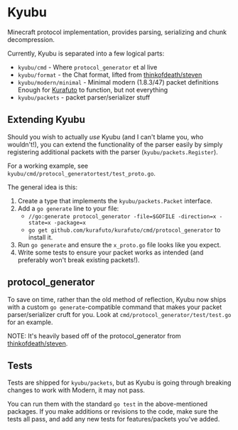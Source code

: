 Kyubu
=====

Minecraft protocol implementation, provides parsing, serializing and chunk
decompression.

Currently, Kyubu is separated into a few logical parts:

* `kyubu/cmd` - Where `protocol_generator` et al live
* `kyubu/format` - the Chat format, lifted from [thinkofdeath/steven](https://github.com/thinkofdeath/steven)
* `kyubu/modern/minimal` - Minimal modern (1.8.3/47) packet definitions
	Enough for [Kurafuto](https://github.com/kurafuto/kurafuto) to function, but not everything
* `kyubu/packets` - packet parser/serializer stuff

## Extending Kyubu

Should you wish to actually _use_ Kyubu (and I can't blame you, who wouldn't!),
you can extend the functionality of the parser easily by simply registering
additional packets with the parser (`kyubu/packets.Register`).

For a working example, see `kyubu/cmd/protocol_generatortest/test_proto.go`.

The general idea is this:

1. Create a type that implements the `kyubu/packets.Packet` interface.
2. Add a `go generate` line to your file:
	* `//go:generate protocol_generator -file=$GOFILE -direction=x -state=x -package=x`
	* `go get github.com/kurafuto/kurafuto/cmd/protocol_generator` to install it.
3. Run `go generate` and ensure the `x_proto.go` file looks like you expect.
4. Write some tests to ensure your packet works as intended (and preferably won't
	break existing packets!).

## protocol_generator

To save on time, rather than the old method of reflection, Kyubu now ships with
a custom `go generate`-compatible command that makes your packet parser/serializer
cruft for you. Look at `cmd/protocol_generator/test/test.go` for an example.

NOTE: It's heavily based off of the protocol_generator from
[thinkofdeath/steven](https://github.com/thinkofdeath/steven).

## Tests

Tests are shipped for `kyubu/packets`, but as Kyubu is going through breaking
changes to work with Modern, it may not pass.

You can run them with the standard `go test` in the above-mentioned packages.
If you make additions or revisions to the code, make sure the tests all pass, and
add any new tests for features/packets you've added.
